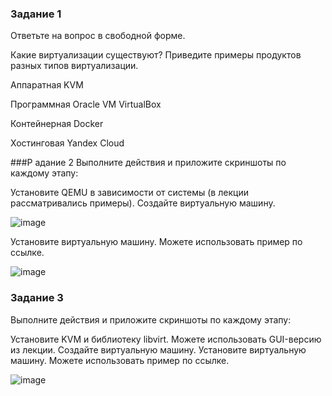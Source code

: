 ### Задание 1
Ответьте на вопрос в свободной форме.

Какие виртуализации существуют? Приведите примеры продуктов разных типов виртуализации.

Аппаратная KVM

Программная Oracle VM VirtualBox

Контейнерная Docker

Хостинговая Yandex Cloud

###P адание 2
Выполните действия и приложите скриншоты по каждому этапу:

Установите QEMU в зависимости от системы (в лекции рассматривались примеры).
Создайте виртуальную машину.

![image](https://user-images.githubusercontent.com/121052923/232042728-5906268b-26d5-4b05-9c68-1c16264d21a1.png)

Установите виртуальную машину. Можете использовать пример по ссылке.

![image](https://user-images.githubusercontent.com/121052923/232042952-d34a6c50-7a19-4711-b9e4-ea97ee207782.png)

### Задание 3
Выполните действия и приложите скриншоты по каждому этапу:

Установите KVM и библиотеку libvirt. Можете использовать GUI-версию из лекции.
Создайте виртуальную машину.
Установите виртуальную машину. Можете использовать пример по ссылке.

![image](https://user-images.githubusercontent.com/121052923/232048366-e6e5cc95-4a66-4972-8c2a-9ca3403b7443.png)

